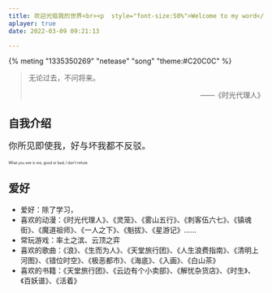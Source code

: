 ```yaml
---
title: 欢迎光临我的世界<br><p  style="font-size:50%">Welcome to my word</p>
aplayer: true
date: 2022-03-09 09:21:13

---
```




{% meting "1335350269" "netease" "song" "theme:#C20C0C" %}



>无论过去，不问将来。
>
><p align="right"> ——《时光代理人》 </p>		





## 自我介绍

<p style="font-size:125%">你所见即使我，好与坏我都不反驳。</p>

<p style="font-size:50%">What you see is me, good or bad, I don't refute.</p>



## 爱好

* 爱好：除了学习，
* 喜欢的动漫：《时光代理人》、《灵笼》、《雾山五行》、《刺客伍六七》、《镇魂街》、《魔道祖师》、《一人之下》、《魁拔》、《星游记》……
* 常玩游戏：率土之滨、云顶之弈
* 喜欢的歌曲：《浪》、《生而为人》、《天堂旅行团》、《人生浪费指南》、《清明上河图》、《错位时空》、《极恶都市》、《海底》、《入画》、《白山茶》
* 喜欢的书籍：《天堂旅行团》、《云边有个小卖部》、《解忧杂货店》、《时生》、《百妖谱》、《活着》
